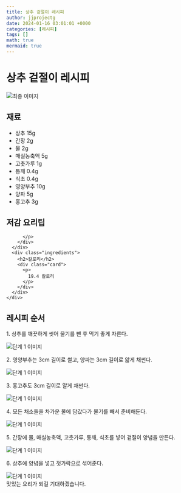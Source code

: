 ```yaml
---
title: 상추 겉절이 레시피
author: jjprojectg
date: 2024-01-16 03:01:01 +0000
categories: [레시피]
tags: []
math: true
mermaid: true
---
```

<meta name="og:type" content="website"/>
<meta charset="UTF-8"/>
<div class="header">
  <h1>상추 겉절이 레시피</h1>
</div>

<div class="container my-4">
  <div class="row">
    <div class="col-12 col-md-6">
      <div class="recipe-image">
        <img src="http://www.foodsafetykorea.go.kr/uploadimg/20141117/20141117053417_1416213257888.jpg" class="step-image" alt="최종 이미지"/>
      </div>
    </div>
    <div class="col-12 col-md-6">
      <div class="ingredients">
        <h2>재료</h2>
        <ul class="card">
          <li> 상추 15g </li>
          <li>  간장 2g </li>
          <li>  물 2g </li>
          <li>  매실농축액 5g </li>
          <li>  고춧가루 1g </li>
          <li>  통깨 0.4g </li>
          <li>  식초 0.4g </li>
          <li>  영양부추 10g </li>
          <li>  양파 5g </li>
          <li>  홍고추 3g </li>
</ul>
      </div>
    </div>
    <div class="col-12 col-md-6">
      <div class="ingredients">
        <h2>저감 요리팁</h2>
        <div class="card"> 
          <p>
            
          </p>
        </div>
      </div>
      <div class="ingredients">
        <h2>칼로리</h2>
        <div class="card"> 
          <p>
            19.4 칼로리
          </p>
        </div>
      </div>
    </div>
  </div>

  <h2 class="my-4">레시피 순서</h2>
  <div class="card recipe-card">
    <div class="card-body recipe-step">
      <p class="card-text step-description">1. 상추를 깨끗하게 씻어 물기를 뺀 후 먹기 좋게 자른다.</p>
      <img src="http://www.foodsafetykorea.go.kr/uploadimg/cook/818-1.jpg" alt="단계 1 이미지" class="step-image"/>
    </div>
  </div>
  <div class="card recipe-card">
    <div class="card-body recipe-step">
      <p class="card-text step-description">2. 영양부추는 3cm 길이로 썰고, 양파는 3cm 길이로 얇게 채썬다.</p>
      <img src="http://www.foodsafetykorea.go.kr/uploadimg/cook/818-2.jpg" alt="단계 1 이미지" class="step-image"/>
    </div>
  </div>
  <div class="card recipe-card">
    <div class="card-body recipe-step">
      <p class="card-text step-description">3. 홍고추도 3cm 길이로 얄게 채썬다.</p>
      <img src="http://www.foodsafetykorea.go.kr/uploadimg/cook/818-3.jpg" alt="단계 1 이미지" class="step-image"/>
    </div>
  </div>
  <div class="card recipe-card">
    <div class="card-body recipe-step">
      <p class="card-text step-description">4. 모든 채소들을 차가운 물에 담갔다가 물기를 빼서 준비해둔다.</p>
      <img src="http://www.foodsafetykorea.go.kr/uploadimg/cook/818-4.jpg" alt="단계 1 이미지" class="step-image"/>
    </div>
  </div>
  <div class="card recipe-card">
    <div class="card-body recipe-step">
      <p class="card-text step-description">5. 간장에 물, 매실농축액, 고춧가루, 통깨, 식초를 넣어 겉절이 양념을 만든다.</p>
      <img src="http://www.foodsafetykorea.go.kr/uploadimg/cook/818-5.jpg" alt="단계 1 이미지" class="step-image"/>
    </div>
  </div>
  <div class="card recipe-card">
    <div class="card-body recipe-step">
      <p class="card-text step-description">6. 상추에 양념을 넣고 젓가락으로 섞어준다.</p>
      <img src="http://www.foodsafetykorea.go.kr/uploadimg/cook/818-6.jpg" alt="단계 1 이미지" class="step-image"/>
    </div>
  </div>

</div>
맛있는 요리가 되길 기대하겠습니다.

